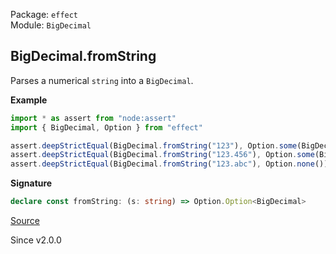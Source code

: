 Package: `effect`<br />
Module: `BigDecimal`<br />

## BigDecimal.fromString

Parses a numerical `string` into a `BigDecimal`.

**Example**

```ts
import * as assert from "node:assert"
import { BigDecimal, Option } from "effect"

assert.deepStrictEqual(BigDecimal.fromString("123"), Option.some(BigDecimal.make(123n, 0)))
assert.deepStrictEqual(BigDecimal.fromString("123.456"), Option.some(BigDecimal.make(123456n, 3)))
assert.deepStrictEqual(BigDecimal.fromString("123.abc"), Option.none())
```

**Signature**

```ts
declare const fromString: (s: string) => Option.Option<BigDecimal>
```

[Source](https://github.com/Effect-TS/effect/tree/main/packages/effect/src/BigDecimal.ts#L894)

Since v2.0.0